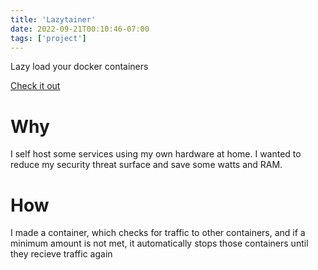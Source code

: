 ```yaml
---
title: 'Lazytainer'
date: 2022-09-21T00:10:46-07:00
tags: ['project']
---
```


Lazy load your docker containers

[Check it out](https://github.com/vmorganp/Lazytainer)

# Why

I self host some services using my own hardware at home. I wanted to reduce my security threat surface and save some watts and RAM.

# How

I made a container, which checks for traffic to other containers, and if a minimum amount is not met, it automatically stops those containers until they recieve traffic again
